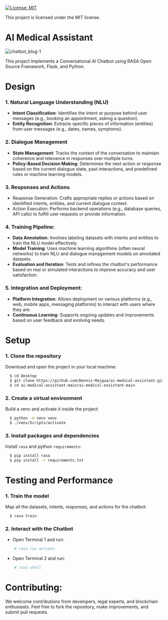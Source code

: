 [![License: MIT](https://img.shields.io/badge/License-MIT-yellow.svg)](https://opensource.org/licenses/MIT)

This project is licensed under the MIT license.

# AI Medical Assistant

![chatbot_blog-1](https://github.com/Dennis-Maigua/ai-medical-assistant/assets/32156551/37f7de8b-e13c-42fd-a711-09d6122677cb)

This project implements a Conversational AI Chatbot using RASA Open Source Framework, Flask, and Python.

# Design

### 1. Natural Language Understanding (NLU)
- **Intent Classification**: Identifies the intent or purpose behind user messages (e.g., booking an appointment, asking a question).
- **Entity Recognition**: Extracts specific pieces of information (entities) from user messages (e.g., dates, names, symptoms).

### 2. Dialogue Management
- **State Management**: Tracks the context of the conversation to maintain coherence and relevance in responses over multiple turns.
- **Policy-Based Decision Making**: Determines the next action or response based on the current dialogue state, past interactions, and predefined rules or machine learning models.

### 3. Responses and Actions
- Response Generation: Crafts appropriate replies or actions based on identified intents, entities, and current dialogue context.
- Action Execution: Performs backend operations (e.g., database queries, API calls) to fulfill user requests or provide information.
  
### 4. Training Pipeline:
- **Data Annotation**: Involves labeling datasets with intents and entities to train the NLU model effectively.
- **Model Training**: Uses machine learning algorithms (often neural networks) to train NLU and dialogue management models on annotated datasets.
- **Evaluation and Iteration**: Tests and refines the chatbot's performance based on real or simulated interactions to improve accuracy and user satisfaction.

### 5. Integration and Deployment:
- **Platform Integration**: Allows deployment on various platforms (e.g., web, mobile apps, messaging platforms) to interact with users where they are.
- **Continuous Learning**: Supports ongoing updates and improvements based on user feedback and evolving needs.

# Setup

### 1. Clone the repository

Download and open the project in your local machine:

  ```bash
    $ cd Desktop
    $ git clone https://github.com/Dennis-Maigua/ai-medical-assistant.git
    $ cd ai-medical-assistant-main/ai-medical-assistant-main
  ```

### 2. Create a virtual environment

Build a venv and activate it inside the project:

   ```bash
     $ python -m venv venv
     $ ./venv/Scripts/activate
   ```
   
### 3. Install packages and dependencies

Install `rasa` and python `requirements`:
  
   ```bash
     $ pip install rasa
     $ pip install -r requirements.txt
   ```

# Testing and Performance

### 1. Train the model

Map all the datasets, intents, responses, and actions for the chatbot:
  
   ```bash
     $ rasa train
   ```

### 2. Interact with the Chatbot

- Open Terminal 1 and run:

```bash
    # rasa run actions
```

- Open Terminal 2 and run:

```bash
    # rasa shell
```

# Contributing:

We welcome contributions from developers, legal experts, and blockchain enthusiasts. Feel free to fork the repository, make improvements, and submit pull requests.
